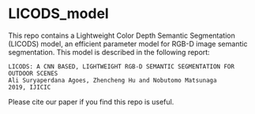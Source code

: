 # LICODS_model
This repo contains a Lightweight Color Depth Semantic Segmentation (LICODS) model, an efficient parameter model for RGB-D image semantic segmentation. 
This model is described in the following report:
```
LICODS: A CNN BASED, LIGHTWEIGHT RGB-D SEMANTIC SEGMENTATION FOR OUTDOOR SCENES
Ali Suryaperdana Agoes, Zhencheng Hu and Nobutomo Matsunaga
2019, IJICIC
```
Please cite our paper if you find this repo is useful.
